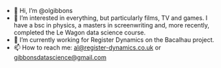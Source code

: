 - 👋 Hi, I’m @olgibbons
- 👀 I’m interested in everything, but particularly films, TV and games. I have a bsc in physics, a masters in screenwriting and, more recently, completed the Le Wagon data science course.
- 🌱 I’m currently working for Register Dynamics on the Bacalhau project. 
- 📫 How to reach me: al@register-dynamics.co.uk
                   or gibbonsdatascience@gmail.com 

<!---
olgibbons/olgibbons is a ✨ special ✨ repository because its `README.md` (this file) appears on your GitHub profile.
You can click the Preview link to take a look at your changes.
--->
